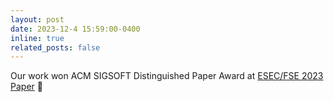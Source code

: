```yaml
---
layout: post
date: 2023-12-4 15:59:00-0400
inline: true
related_posts: false
---
```


Our work won ACM SIGSOFT Distinguished Paper Award at 
[ESEC/FSE 2023](https://conf.researchr.org/home/fse-2023)
[Paper](assets/pdf/FSE2023-KG4AR.pdf) :tada: 
<!--
A simple inline announcement with Markdown emoji! :sparkles: :smile:
https://gist.github.com/rxaviers/7360908
-->
